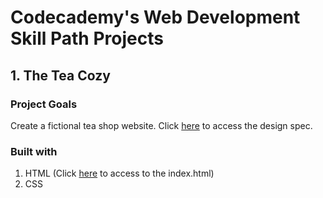 # Codecademy's Web Development Skill Path Projects 

## 1. The Tea Cozy

### Project Goals

Create a fictional tea shop website. Click [here](https://content.codecademy.com/courses/freelance-1/unit-4/img-tea-cozy-redline.jpg)  to access the design spec.

### Built with

1. HTML (Click [here](docs/The_Tea_Cozy/src/index.html) to access to the index.html)
2. CSS



